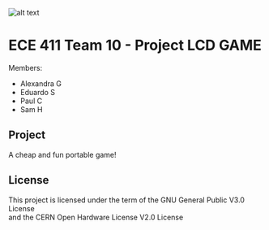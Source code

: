 ![alt text](https://github.com/eddypurplehorse/ECE411_Team_Gamers/blob/main/kicad_schematic/LCD_GAME_SCHEMATIC.png?raw=true)

# ECE 411 Team 10 - Project LCD GAME 

Members:
* Alexandra G
* Eduardo S
* Paul C
* Sam H

## Project
A cheap and fun portable game!

## License
This project is licensed under the term of the GNU General Public V3.0 License  
and the CERN Open Hardware License V2.0 License